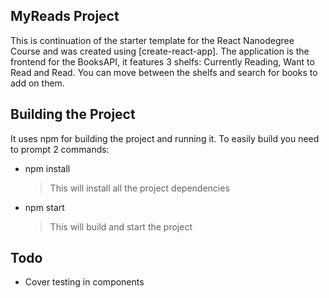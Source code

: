 ## MyReads Project
This is continuation of the starter template for the React Nanodegree Course and was created using [create-react-app].
The application is the frontend for the BooksAPI, it features 3 shelfs: Currently Reading, Want to Read and Read.
You can move between the shelfs and search for books to add on them.

## Building the Project

It uses npm for building the project and running it.
To easily build you need to prompt 2 commands:
* npm install
  >This will install all the project dependencies
* npm start
  >This will build and start the project

## Todo
* Cover testing in components